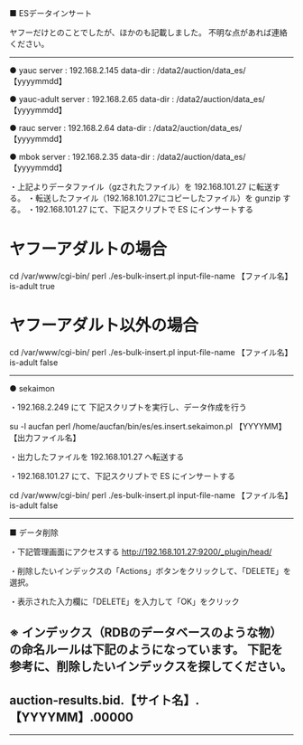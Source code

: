 ■ ESデータインサート

ヤフーだけとのことでしたが、ほかのも記載しました。
不明な点があれば連絡ください。


----------------------------------------------------------------------------------

● yauc
server : 192.168.2.145
data-dir : /data2/auction/data_es/【yyyymmdd】

● yauc-adult
server : 192.168.2.65
data-dir : /data2/auction/data_es/【yyyymmdd】

● rauc
server : 192.168.2.64
data-dir : /data2/auction/data_es/【yyyymmdd】

● mbok
server : 192.168.2.35
data-dir : /data2/auction/data_es/【yyyymmdd】


・上記よりデータファイル（gzされたファイル）を 192.168.101.27 に転送する。
・転送したファイル（192.168.101.27にコピーしたファイル）を gunzip する。
・192.168.101.27 にて、下記スクリプトで ES にインサートする

# ヤフーアダルトの場合

cd /var/www/cgi-bin/
perl ./es-bulk-insert.pl input-file-name 【ファイル名】 is-adult true

# ヤフーアダルト以外の場合

cd /var/www/cgi-bin/
perl ./es-bulk-insert.pl input-file-name 【ファイル名】 is-adult false

----------------------------------------------------------------------------------

● sekaimon

・192.168.2.249 にて 下記スクリプトを実行し、データ作成を行う

su -l aucfan
perl /home/aucfan/bin/es/es.insert.sekaimon.pl 【YYYYMM】 【出力ファイル名】

・出力したファイルを 192.168.101.27 へ転送する

・192.168.101.27 にて、下記スクリプトで ES にインサートする

cd /var/www/cgi-bin/
perl ./es-bulk-insert.pl input-file-name 【ファイル名】 is-adult false

----------------------------------------------------------------------------------

■ データ削除

・下記管理画面にアクセスする
http://192.168.101.27:9200/_plugin/head/

・削除したいインデックスの「Actions」ボタンをクリックして、「DELETE」を選択。

・表示された入力欄に「DELETE」を入力して「OK」をクリック


※ インデックス（RDBのデータベースのような物）の命名ルールは下記のようになっています。
下記を参考に、削除したいインデックスを探してください。
-------------------------------------------------
auction-results.bid.【サイト名】.【YYYYMM】.00000
-------------------------------------------------

---------------------------------------------------------------------------------- 
